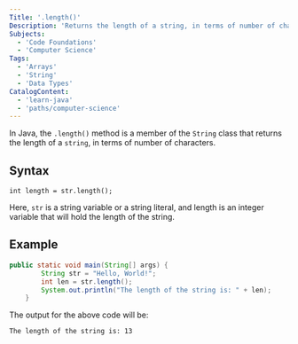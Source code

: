 ```yaml
---
Title: '.length()'
Description: 'Returns the length of a string, in terms of number of characters.'
Subjects:
  - 'Code Foundations'
  - 'Computer Science'
Tags:
  - 'Arrays'
  - 'String'
  - 'Data Types'
CatalogContent:
  - 'learn-java'
  - 'paths/computer-science'
---
```


In Java, the `.length()` method is a member of the `String` class that returns the length of a `string`, in terms of number of characters.

## Syntax

```pseudo
int length = str.length();
```

Here, `str` is a string variable or a string literal, and length is an integer variable that will hold the length of the string.

## Example

```java
public static void main(String[] args) {
        String str = "Hello, World!";
        int len = str.length();
        System.out.println("The length of the string is: " + len);
    }
```

The output for the above code will be:

```
The length of the string is: 13
```

